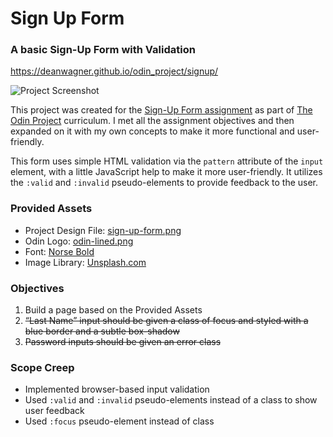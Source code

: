 # Sign Up Form
### A basic Sign-Up Form with Validation

https://deanwagner.github.io/odin_project/signup/

![Project Screenshot](https://deanwagner.github.io/odin_project/signup/img/signup-screenshot.png)

This project was created for the [Sign-Up Form assignment](https://www.theodinproject.com/paths/full-stack-javascript/courses/intermediate-html-and-css/lessons/sign-up-form) as part of [The Odin Project](https://www.theodinproject.com) curriculum. I met all the assignment objectives and then expanded on it with my own concepts to make it more functional and user-friendly.

This form uses simple HTML validation via the `pattern` attribute of the `input` element, with a little JavaScript help to make it more user-friendly. It utilizes the `:valid` and `:invalid` pseudo-elements to provide feedback to the user.

### Provided Assets

* Project Design File: [sign-up-form.png](https://cdn.statically.io/gh/TheOdinProject/curriculum/5f37d43908ef92499e95a9b90fc3cc291a95014c/html_css/project-sign-up-form/sign-up-form.png)
* Odin Logo: [odin-lined.png](https://cdn.statically.io/gh/TheOdinProject/curriculum/5f37d43908ef92499e95a9b90fc3cc291a95014c/html_css/project-sign-up-form/odin-lined.png)
* Font: [Norse Bold](https://cdn.statically.io/gh/TheOdinProject/theodinproject/efdc2888072f409e687d31dc580595dbe4fe0ff4/app/assets/fonts/Norse-Bold.otf)
* Image Library: [Unsplash.com](https://unsplash.com/)

### Objectives

1. Build a page based on the Provided Assets
2. ~~“Last Name” input should be given a class of focus and styled with a blue border and a subtle box-shadow~~
3. ~~Password inputs should be given an error class~~

### Scope Creep

* Implemented browser-based input validation
* Used `:valid` and `:invalid` pseudo-elements instead of a class to show user feedback
* Used `:focus` pseudo-element instead of class